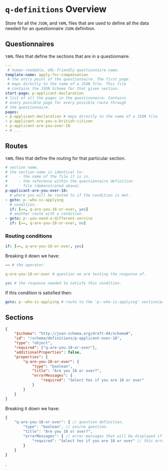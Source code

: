 # `q-definitions` Overview
Store for all the `JSON`, and `YAML` files that are used to define all the data needed for an questionnaire `JSON` definition.

## Questionnaires
`YAML` files that define the sections that are in a questionnaire.
```yaml
---
 # human-readable, URL-friendly questionnaire name.
template-name: apply-for-compensation
 # the entry point of the questionnaire. The first page.
 # maps directly to the name of a JSON file. This file
 # contains the JSON Schema for that given section.  
start-page: p-applicant-declaration
# list of all the pages in the questionnaire. Contains
# every possible page for every possible route through
# the questionnaire.
pages: 
- p-applicant-declaration # maps directly to the name of a JSON file
- p-applicant-are-you-a-british-citizen
- p-applicant-are-you-over-18
- # ...
```

## Routes
`YAML` files that define the routing for that particular section.
```yaml
# section name.
# the section name is identical to:
#     - the name of the file it is in.
#     - the reference within the questionnaire definition
#       file (demonstrated above).
p-applicant-are-you-over-18:
  # where you will be routed to if the condition is met.
- goto: p--who-is-applying
  # condition.
  if: [==, q-are-you-18-or-over, yes]
  # another route with a condition.
- goto: p--you-need-a-different-service
  if: [==, q-are-you-18-or-over, no]
```

### Routing conditions
```yaml
if: [==, q-are-you-18-or-over, yes]
```
Breaking it down we have:
```yaml
== # the operator.
```
```YAML
q-are-you-18-or-over # question we are testing the response of.
```
```yaml
yes # the response needed to satisfy this condition.
```

If this condition is satisfied then:
```yaml
goto: p--who-is-applying # route to the 'p--who-is-applying' section/page.
```

## Sections
```json
{
    "$schema": "http://json-schema.org/draft-04/schema#",
    "id": "/schema/definitions/p-applicant-over-18",
    "type": "object",
    "required": ["q-are-you-18-or-over"],
    "additionalProperties": false,
    "properties": {
        "q-are-you-18-or-over": {
            "type": "boolean",
            "title": "Are you 18 or over?",
            "errorMessages": {
                "required": "Select Yes if you are 18 or over"
            }
        }
    }
}
```

Breaking it down we have:

```js
{
    "q-are-you-18-or-over": { // question definition.
        "type": "boolean", // yes/no question.
        "title": "Are you 18 or over?",
        "errorMessages": { // error messages that will be displayed if needed.
            "required": "Select Yes if you are 18 or over" // this error message will be displayed if the "required-ness" is invalidated. i.e. this field is required, the user didn't answer it, therefore it is an invalid response, so display this error.
        }
    }
}
```
.
